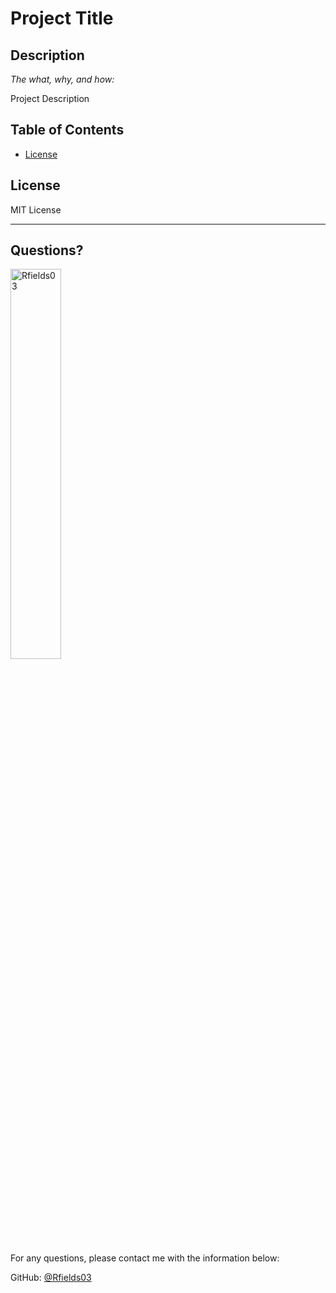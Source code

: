 # Project Title
  
  ## Description 
  
  *The what, why, and how:* 
  
  Project Description

  ## Table of Contents
  * [License](#license)
  
  ## License
  
  MIT License
  
  ---
  
  ## Questions?

  <img src="https://avatars.githubusercontent.com/u/91217452?v=4" alt="Rfields03" width="40%" />
  
  For any questions, please contact me with the information below:
 
  GitHub: [@Rfields03](https://api.github.com/users/Rfields03)
  